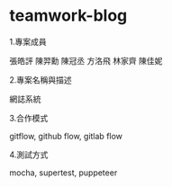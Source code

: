 # teamwork-blog

1.專案成員

張皓評
陳羿勳
陳冠丞
方洛飛
林家齊
陳佳妮

2.專案名稱與描述

網誌系統

3.合作模式

gitflow, github flow, gitlab flow

4.測試方式 

mocha, supertest, puppeteer
